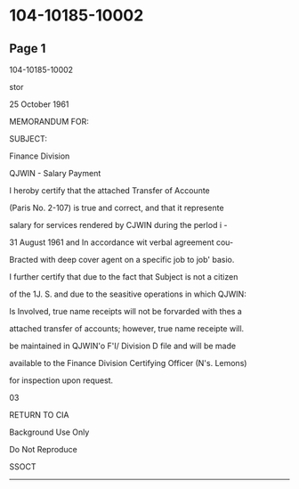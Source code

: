 # 104-10185-10002

## Page 1

104-10185-10002

stor

25 October 1961

MEMORANDUM FOR:

SUBJECT:

Finance Division

QJWIN - Salary Payment

I heroby certify that the attached Transfer of Accounte

(Paris No. 2-107) is true and correct, and that it represente

salary for services rendered by CJWIN during the perlod i -

31 August 1961 and In accordance wit verbal agreement cou-

Bracted with deep cover agent on a specific job to job' basio.

I further certify that due to the fact that Subject is not a citizen

of the 1J. S. and due to the seasitive operations in which QJWIN:

ls Involved, true name receipts will not be forvarded with thes a

attached transfer of accounts; however, true name receipte will.

be maintained in QJWIN'o F'I/ Division D file and will be made

available to the Finance Division Certifying Officer (N's. Lemons)

for inspection upon request.

03

RETURN TO CIA

Background Use Only

Do Not Reproduce

SSOCT

---

